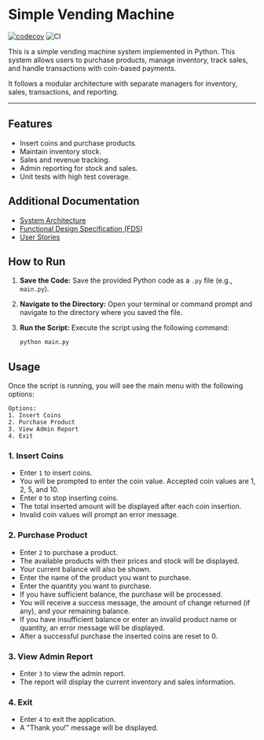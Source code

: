 # Simple Vending Machine

[![codecov](https://codecov.io/gh/Alwin-K-Thomas/simple-vending-machine/branch/main/graph/badge.svg?token=GNB1EK2CHC)](https://codecov.io/gh/Alwin-K-Thomas/simple-vending-machine)
![CI](https://github.com/Alwin-K-Thomas/simple-vending-machine/actions/workflows/ci.yml/badge.svg)

This is a simple vending machine system implemented in Python. This system allows users to purchase products, manage inventory, track sales, and handle transactions with coin-based payments. 

It follows a modular architecture with separate managers for inventory, sales, transactions, and reporting. 

---

## **Features**
- Insert coins and purchase products.
- Maintain inventory stock.
- Sales and revenue tracking.
- Admin reporting for stock and sales.
- Unit tests with high test coverage.

## Additional Documentation
- [System Architecture](docs/ARCHITECTURE.md)
- [Functional Design Specification (FDS)](docs/FDS.md)
- [User Stories](docs/USER_STORIES.md)

## How to Run

1.  **Save the Code:** Save the provided Python code as a `.py` file (e.g., `main.py`).
2.  **Navigate to the Directory:** Open your terminal or command prompt and navigate to the directory where you saved the file.
3.  **Run the Script:** Execute the script using the following command:

    ```bash
    python main.py
    ```

## Usage
Once the script is running, you will see the main menu with the following options:

```text
Options:
1. Insert Coins
2. Purchase Product
3. View Admin Report
4. Exit
```
### 1. Insert Coins

-   Enter `1` to insert coins.
-   You will be prompted to enter the coin value. Accepted coin values are 1, 2, 5, and 10.
-   Enter `0` to stop inserting coins.
-   The total inserted amount will be displayed after each coin insertion.
-   Invalid coin values will prompt an error message.

### 2. Purchase Product

-   Enter `2` to purchase a product.
-   The available products with their prices and stock will be displayed.
-   Your current balance will also be shown.
-   Enter the name of the product you want to purchase.
-   Enter the quantity you want to purchase.
-   If you have sufficient balance, the purchase will be processed.
-   You will receive a success message, the amount of change returned (if any), and your remaining balance.
-   If you have insufficient balance or enter an invalid product name or quantity, an error message will be displayed.
-   After a successful purchase the inserted coins are reset to 0.

### 3. View Admin Report

-   Enter `3` to view the admin report.
-   The report will display the current inventory and sales information.

### 4. Exit

-   Enter `4` to exit the application.
-   A "Thank you!" message will be displayed.
